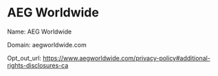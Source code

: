 # AEG Worldwide

Name: AEG Worldwide

Domain: aegworldwide.com

Opt_out_url: https://www.aegworldwide.com/privacy-policy#additional-rights-disclosures-ca
